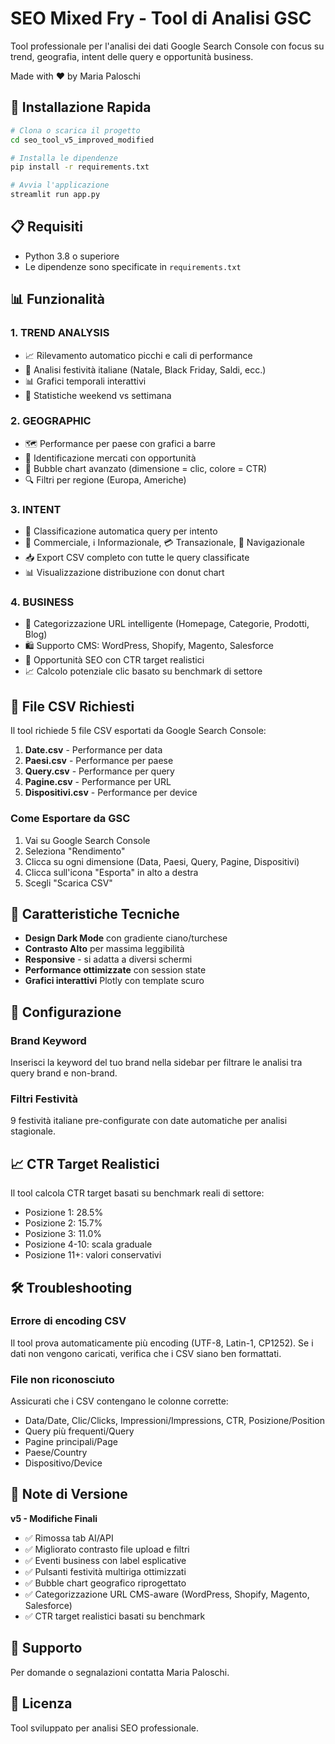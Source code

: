 # SEO Mixed Fry - Tool di Analisi GSC

Tool professionale per l'analisi dei dati Google Search Console con focus su trend, geografia, intent delle query e opportunità business.

Made with ❤️ by Maria Paloschi

## 🚀 Installazione Rapida

```bash
# Clona o scarica il progetto
cd seo_tool_v5_improved_modified

# Installa le dipendenze
pip install -r requirements.txt

# Avvia l'applicazione
streamlit run app.py
```

## 📋 Requisiti

- Python 3.8 o superiore
- Le dipendenze sono specificate in `requirements.txt`

## 📊 Funzionalità

### 1. TREND ANALYSIS
- 📈 Rilevamento automatico picchi e cali di performance
- 🎄 Analisi festività italiane (Natale, Black Friday, Saldi, ecc.)
- 📊 Grafici temporali interattivi
- 📅 Statistiche weekend vs settimana

### 2. GEOGRAPHIC
- 🗺️ Performance per paese con grafici a barre
- 💎 Identificazione mercati con opportunità
- 🫧 Bubble chart avanzato (dimensione = clic, colore = CTR)
- 🔍 Filtri per regione (Europa, Americhe)

### 3. INTENT
- 🎯 Classificazione automatica query per intento
- 🛒 Commerciale, ℹ️ Informazionale, 💳 Transazionale, 🧭 Navigazionale
- 📥 Export CSV completo con tutte le query classificate
- 📊 Visualizzazione distribuzione con donut chart

### 4. BUSINESS
- 🏢 Categorizzazione URL intelligente (Homepage, Categorie, Prodotti, Blog)
- 🛍️ Supporto CMS: WordPress, Shopify, Magento, Salesforce
- 💎 Opportunità SEO con CTR target realistici
- 📈 Calcolo potenziale clic basato su benchmark di settore

## 📁 File CSV Richiesti

Il tool richiede 5 file CSV esportati da Google Search Console:

1. **Date.csv** - Performance per data
2. **Paesi.csv** - Performance per paese
3. **Query.csv** - Performance per query
4. **Pagine.csv** - Performance per URL
5. **Dispositivi.csv** - Performance per device

### Come Esportare da GSC

1. Vai su Google Search Console
2. Seleziona "Rendimento"
3. Clicca su ogni dimensione (Data, Paesi, Query, Pagine, Dispositivi)
4. Clicca sull'icona "Esporta" in alto a destra
5. Scegli "Scarica CSV"

## 🎨 Caratteristiche Tecniche

- **Design Dark Mode** con gradiente ciano/turchese
- **Contrasto Alto** per massima leggibilità
- **Responsive** - si adatta a diversi schermi
- **Performance ottimizzate** con session state
- **Grafici interattivi** Plotly con template scuro

## 🔧 Configurazione

### Brand Keyword
Inserisci la keyword del tuo brand nella sidebar per filtrare le analisi tra query brand e non-brand.

### Filtri Festività
9 festività italiane pre-configurate con date automatiche per analisi stagionale.

## 📈 CTR Target Realistici

Il tool calcola CTR target basati su benchmark reali di settore:
- Posizione 1: 28.5%
- Posizione 2: 15.7%
- Posizione 3: 11.0%
- Posizione 4-10: scala graduale
- Posizione 11+: valori conservativi

## 🛠️ Troubleshooting

### Errore di encoding CSV
Il tool prova automaticamente più encoding (UTF-8, Latin-1, CP1252). Se i dati non vengono caricati, verifica che i CSV siano ben formattati.

### File non riconosciuto
Assicurati che i CSV contengano le colonne corrette:
- Data/Date, Clic/Clicks, Impressioni/Impressions, CTR, Posizione/Position
- Query più frequenti/Query
- Pagine principali/Page
- Paese/Country
- Dispositivo/Device

## 📝 Note di Versione

**v5 - Modifiche Finali**
- ✅ Rimossa tab AI/API
- ✅ Migliorato contrasto file upload e filtri
- ✅ Eventi business con label esplicative
- ✅ Pulsanti festività multiriga ottimizzati
- ✅ Bubble chart geografico riprogettato
- ✅ Categorizzazione URL CMS-aware (WordPress, Shopify, Magento, Salesforce)
- ✅ CTR target realistici basati su benchmark

## 🤝 Supporto

Per domande o segnalazioni contatta Maria Paloschi.

## 📄 Licenza

Tool sviluppato per analisi SEO professionale.

